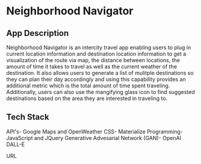 # Neighborhood Navigator

## App Description
Neighborhood Navigator is an intercity travel app enabling users to plug in current 
location information and destination location information to get a 
visualization of the route via map, the distance between locations, the 
amount of time it takes to travel as well as the current weather of the 
destination. It also allows users to generate a list of mulitple destinations 
so they can plan their day accordingly and using this capability provides 
an additional metric which is the total amount of time spent traveling. Additionally,
users can also use the mangifying glass icon to find suggested destinations based on 
the area they are interested in traveling to.

## Tech Stack
API's- Google Maps and OpenWeather
CSS- Materialize
Programming- JavaScript and JQuery
Generative Advesarial Network (GAN)- OpenAI DALL-E

URL

